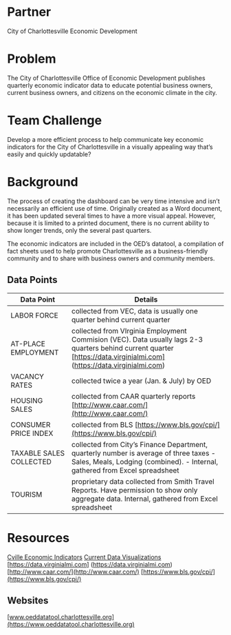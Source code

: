 # Partner
City of Charlottesville
Economic Development

# Problem
The City of Charlottesville Office of Economic Development publishes quarterly economic indicator data to educate potential business owners, current business owners, and citizens on the economic climate in the city.

# Team Challenge
Develop a more efficient process to help communicate key economic indicators for the City of Charlottesville in a visually appealing way that’s easily and quickly updatable?

# Background
The process of creating the dashboard can be very time intensive and isn’t necessarily an efficient use of time. Originally created as a Word document, it has been updated several times to have a more visual appeal. However, because it is limited to a printed document, there is no current ability to show longer trends, only the several past quarters. 

The economic indicators are included in the OED’s datatool, a compilation of fact sheets used to help promote Charlottesville as a business-friendly community and to share with business owners and community members. 

## Data Points
| Data Point | Details |
| --- | --- |
| LABOR FORCE | collected from VEC, data is usually one quarter behind current quarter |
| AT-PLACE EMPLOYMENT | collected from VIrginia Employment Commision (VEC). Data usually lags 2-3 quarters behind current quarter [https://data.virginialmi.com] (https://data.virginialmi.com) |
| VACANCY RATES | collected twice a year (Jan. & July) by OED |
| HOUSING SALES | collected from CAAR quarterly reports [http://www.caar.com/](http://www.caar.com/) |
| CONSUMER PRICE INDEX | collected from BLS [https://www.bls.gov/cpi/](https://www.bls.gov/cpi/) |
| TAXABLE SALES COLLECTED | collected from City’s Finance Department, quarterly number is average of three taxes - Sales, Meals, Lodging (combined). - Internal, gathered from Excel spreadsheet |
| TOURISM | proprietary data collected from Smith Travel Reports. Have permission to show only aggregate data. Internal, gathered from Excel spreadsheet|


# Resources
[Cville Economic Indicators](https://github.com/Smart-Cville/City-of-Charlottesville/blob/master/RESOURCES/Charlottesville%20Economic%20Indicators%20-%20September%202012.docx)
[Current Data Visualizations](https://github.com/Smart-Cville/City-of-Charlottesville/blob/master/RESOURCES/Charlottesville%20Economic%20Indicators%20-%20September%202012.docx)
[https://data.virginialmi.com] (https://data.virginialmi.com)
[http://www.caar.com/](http://www.caar.com/)
[https://www.bls.gov/cpi/](https://www.bls.gov/cpi/)

## Websites
[www.oeddatatool.charlottesville.org](https://www.oeddatatool.charlottesville.org)
